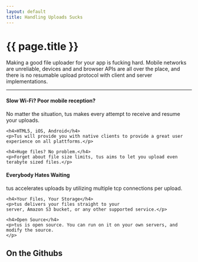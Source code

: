 ```yaml
---
layout: default
title: Handling Uploads Sucks
---
```


<div class="jumbotron">
  <h1>{{ page.title }}</h1>
  <p class="lead">
    Making a good file uploader for your app is fucking hard. Mobile
    networks are unreliable, devices and and browser APIs are all over
    the place, and there is no resumable upload protocol with client and server
    implementations.
  </p>
</div>

<hr>

<div class="row-fluid marketing">
  <div class="span6">
    <h4>Slow Wi-Fi? Poor mobile reception?</h4>
    <p>No matter the situation, tus makes
    every attempt to receive and resume your uploads.</p>

    <h4>HTML5, iOS, Android</h4>
    <p>Tus will provide you with native clients to provide a great user
    experience on all plattforms.</p>

    <h4>Huge files? No problem.</h4>
    <p>Forget about file size limits, tus aims to let you upload even
    terabyte sized files.</p>
  </div>

  <div class="span6">
    <h4>Everybody Hates Waiting</h4>
    <p>tus accelerates uploads by utilizing multiple tcp connections per upload.</p>


    <h4>Your Files, Your Storage</h4>
    <p>tus delivers your files straight to your
    server, Amazon S3 bucket, or any other supported service.</p>

    <h4>Open Source</h4>
    <p>tus is open source. You can run on it on your own servers, and
    modify the source.
    </p>
  </div>
</div>


## On the Githubs

<ol id="githubs">
</ol>
